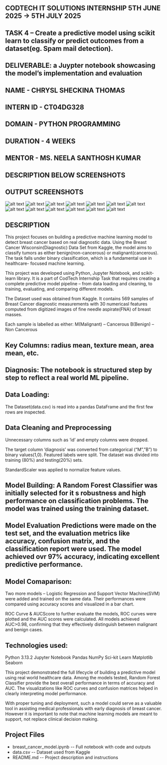 
## CODTECH IT SOLUTIONS INTERNSHIP 5TH JUNE 2025 → 5TH JULY 2025

## TASK 4 – Create a predictive model using scikit learn to classify or predict outcomes from a dataset(eg. Spam mail detection).

## DELIVERABLE: a Juypter notebook showcasing the model’s implementation and evaluation

## NAME - CHRYSL SHECKINA THOMAS
## INTERN ID - CT04DG328
## DOMAIN - PYTHON PROGRAMMING
## DURATION - 4 WEEKS 
## MENTOR - MS. NEELA SANTHOSH KUMAR

## DESCRIPTION BELOW SCREENSHOTS

## OUTPUT SCREENSHOTS

![alt text](images/Screenshot%202025-06-27%20230054.png)
![alt text](images/Screenshot%202025-06-27%20230116-1.png)
![alt text](images/Screenshot%202025-06-27%20230132.png)
![alt text](images/Screenshot%202025-06-27%20230146.png)
![alt text](images/Screenshot%202025-06-27%20230159.png)
![alt text](images/Screenshot%202025-06-27%20230213-1.png)
![alt text](images/Screenshot%202025-06-27%20230227.png)
![alt text](images/Screenshot%202025-06-27%20230239-1.png)
![alt text](images/Screenshot%202025-06-27%20230255.png)
![alt text](images/Screenshot%202025-06-27%20230308.png)
![alt text](images/Screenshot%202025-06-27%20230319.png)
![alt text](images/Screenshot%202025-06-27%20230330.png)
![alt text](images/Screenshot%202025-06-27%20230339.png)

## DESCRIPTION
This project focuses on building a predictive machine learning model to detect breast cancer based on real diagnostic data. Using the Breast Cancer Wisconsin(Diagnostic) Data Set from Kaggle, the model aims to classify tumors as either benign(non-cancerous) or malignant(cancerous). The task falls under binary classification, which is a fundamental use in healthcare- focused machine learning. 

This project was developed using Python, Jupyter Notebook, and scikit-learn library. It is a part of CodTech Internship Task that requires creating a complete predictive model pipeline – from data loading and cleaning, to training, evaluating, and comparing different models. 

The Dataset used was obtained from Kaggle. It contains 569 samples of Breast Cancer diagnostic measurements with 30 numericasl features computed from digitized images of fine needle aspirate(FNA) of breast masses. 

Each sample is labelled as either:
 M(Malignant) – Cancerous
B(Benign) – Non Cancerous

## Key Columns: radius mean, texture mean, area mean, etc. 

## Diagnosis: The notebook is structured step by step to reflect a real world ML pipeline. 

## Data Loading:
The Dataset(data.csv) is read into a pandas DataFrame and the first few rows are inspected. 

## Data Cleaning and Preprocessing 
Unnecessary columns such as ‘id’ and empty columns were dropped.

The target column ‘diagnosis’ was converted from categorical (“M”,”B”) to binary values(1,0). Featured labels were split. The dataset was divided into training (80%) and testing(20%) sets. 

StandardScaler was applied to normalize feature values. 

## Model Building: A Random Forest Classifier was initially selected for it s robustness and high performance on classification problems. The model was trained using the training dataset. 

## Model Evaluation Predictions were made on the test set, and the evaluation metrics like accuracy, confusion matrix, and the classification report were used. The model achieved ovr 97% accuracy, indicating excellent predictive performance. 

## Model Comaparison:
Two more models – Logistic Regression and Support Vector Machine(SVM) were added and trained on the same data. Their performances were compared using accuracy scores and visualized in a bar chart. 

ROC Curve & AUCScore to further evaluate the models, ROC curves were plotted and the AUC scores were calculated. All models achieved AUC>0.98, confirming that they effectively distinguish between malignant and benign cases. 

## Technologies used:
 
Python 3.13.2
Jupyter Notebook 
Pandas
NumPy
Sci-kit Learn
Matplotlib
Seaborn

This project demonstrated the full lifecycle of building a predictive model using real world healthcare data. Among the models tested, Random Forest Classifier provide the best overall performance in terms of accuracy and AUC. The visualizations like ROC curves and confusion matrices helped in clearly interpreting model performance. 

With proper tuning and deployment, such a model could serve as a valuable tool in assisting medical professionals with early diagnosis of breast cancer. However it is important to note that machine learning models are meant to support, not replace clinical decision making. 

## Project Files
- breast_cancer_model.ipynb -- Full notebook with code and outputs
- data.csv -- Dataset used from Kaggle
- README.md -- Project description and instructions


